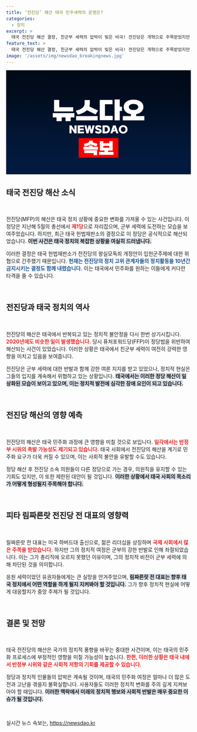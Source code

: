 ```yaml
---
title: ‘전진당’ 해산 태국 민주세력의 운명은?
categories:
  - 정치
excerpt: >
  태국 전진당 해산 결정, 친군부 세력의 압박이 빚은 비극! 전진당은 개혁으로 주목받았지만 왕실모독죄 핑계로 정치활동이 금지됐다. 반정부 시위의 불씨는 여전히 타오를까?
feature_text: >
  태국 전진당 해산 결정, 친군부 세력의 압박이 빚은 비극! 전진당은 개혁으로 주목받았지만 왕실모독죄 핑계로 정치활동이 금지됐다. 반정부 시위의 불씨는 여전히 타오를까?
image: '/assets/img/newsdao_breakingnews.jpg'
---
```


<p><img src="/assets/img/newsdao_breakingnews.jpg" alt="bookingtag 속보" /></p>

<h2 data-ke-size="size26">태국 전진당 해산 소식</h2>

<p data-ke-size="size16">&nbsp;</p>

<p>전진당(MFP)의 해산은 태국 정치 상황에 중요한 변화를 가져올 수 있는 사건입니다. 이 정당은 지난해 5월의 총선에서 <b><span style="color: #ee2323;">제1당</span></b>으로 자리잡으며, 군부 세력에 도전하는 모습을 보여주었습니다. 하지만, 최근 태국 헌법재판소의 결정으로 이 정당은 공식적으로 해산되었습니다. <b><span style="background-color: #21538527;">이번 사건은 태국 정치의 복잡한 상황을 여실히 드러냅니다.</span></b> </p>

<p>이러한 결정은 태국 헌법재판소가 전진당의 왕실모독죄 개정안이 입헌군주제에 대한 위협으로 간주했기 때문입니다. <b><span style="color: #1a5490;">헌재는 전진당의 정치 고위 관계자들의 정치활동을 10년간 금지시키는 결정도 함께 내렸습니다.</span></b> 이는 태국에서 민주화를 원하는 이들에게 커다란 타격을 줄 수 있습니다.</p>

<p data-ke-size="size16">&nbsp;</p>

<h2 data-ke-size="size26">전진당과 태국 정치의 역사</h2>

<p data-ke-size="size16">&nbsp;</p>

<p>전진당의 해산은 태국에서 반복되고 있는 정치적 불안정을 다시 한번 상기시킵니다. <b><span style="color: #ee2323;">2020년에도 비슷한 일이 발생했습니다.</span></b> 당시 퓨처포워드당(FFP)이 정당법을 위반하여 해산되는 사건이 있었습니다. 이러한 상황은 태국에서 친군부 세력이 여전히 강력한 영향을 미치고 있음을 보여줍니다. </p>

<p>전진당은 군부 세력에 대한 반발과 함께 강한 여론 지지를 받고 있었으나, 정치적 현실은 그들의 입지를 계속해서 위협하고 있는 상황입니다. <b><span style="background-color: #21538527;">태국에서는 이러한 정당 해산이 일상화된 모습이 보이고 있으며, 이는 정치적 발전에 심각한 장애 요인이 되고 있습니다.</span></b> </p>

<p data-ke-size="size16">&nbsp;</p>

<h2 data-ke-size="size26">전진당 해산의 영향 예측</h2>

<p data-ke-size="size16">&nbsp;</p>

<p>전진당의 해산은 태국 민주화 과정에 큰 영향을 미칠 것으로 보입니다. <b><span style="color: #ee2323;">일각에서는 반정부 시위의 촉발 가능성도 제기되고 있습니다.</span></b> 태국 사회에서 전진당의 해산을 계기로 민주화 요구가 더욱 커질 수 있으며, 이는 사회적 불안을 유발할 수도 있습니다.</p>

<p>정당 해산 후 전진당 소속 의원들이 다른 정당으로 가는 경우, 의원직을 유지할 수 있는 기회도 있지만, 이 또한 제한된 대안이 될 것입니다. <b><span style="background-color: #21538527;">이러한 상황에서 태국 사회의 목소리가 어떻게 형성될지 주목해야 합니다.</span></b> </p>

<p data-ke-size="size16">&nbsp;</p>

<h2 data-ke-size="size26">피타 림짜른랏 전진당 전 대표의 영향력</h2>

<p data-ke-size="size16">&nbsp;</p>

<p>릴짜른랏 전 대표는 미국 하버드대 출신으로, 젊은 리더십을 상징하며 <b><span style="color: #ee2323;">국제 사회에서 많은 주목을 받았습니다.</span></b> 하지만 그의 정치적 여정은 군부의 강한 반발로 인해 좌절되었습니다. 이는 그가 총리직에 오르지 못했던 이유이며, 그의 정치적 비전이 군부 세력에 의해 차단된 것을 의미합니다. </p>

<p>응원 세력이었던 유권자들에게는 큰 실망을 안겨주었으며, <b><span style="background-color: #21538527;">림짜른랏 전 대표는 향후 태국 정치에서 어떤 역할을 하게 될지 지켜봐야 할 것입니다.</span></b> 그가 향후 정치적 현실에 어떻게 대응할지가 중앙 주제가 될 것입니다.</p>

<p data-ke-size="size16">&nbsp;</p>

<h2 data-ke-size="size26">결론 및 전망</h2>

<p data-ke-size="size16">&nbsp;</p>

<p>태국 전진당의 해산은 국가의 정치적 풍향을 바꾸는 중대한 사건이며, 이는 태국의 민주화 프로세스에 부정적인 영향을 미칠 가능성이 높습니다. <b><span style="color: #ee2323;">한편, 이러한 상황은 태국 내에서 반정부 시위와 같은 사회적 저항의 기회를 제공할 수 있습니다.</span></b> </p>

<p>정당과 정치적 인물들의 압박은 계속될 것이며, 태국의 민주화 여정은 얼마나 더 많은 도전과 고난을 겪을지 불확실합니다. 사용자들도 이러한 정치적 변화를 주의 깊게 지켜보아야 할 때입니다. <b><span style="background-color: #21538527;">이러한 맥락에서 미래의 정치적 행보와 사회적 반발은 매우 중요한 이슈가 될 것입니다.</span></b> </p>

<p data-ke-size="size16">&nbsp;</p>
실시간 뉴스 속보는, <a href="https://newsdao.kr" rel="dofollow">https://newsdao.kr</a>


